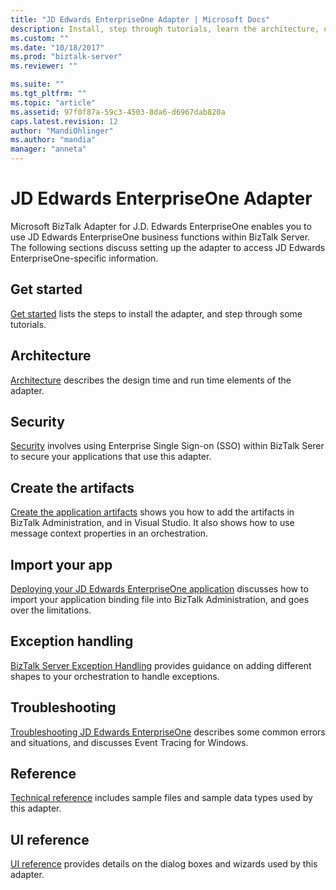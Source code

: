 ```yaml
---
title: "JD Edwards EnterpriseOne Adapter | Microsoft Docs"
description: Install, step through tutorials, learn the architecture, use SSO security, create your applications, import the binding file, and add exception handling when using the BizTalk Adapter for J.D. Edwards EnterpriseOne in BizTalk Server
ms.custom: ""
ms.date: "10/18/2017"
ms.prod: "biztalk-server"
ms.reviewer: ""

ms.suite: ""
ms.tgt_pltfrm: ""
ms.topic: "article"
ms.assetid: 97f0f87a-59c3-4503-8da6-d6967dab820a
caps.latest.revision: 12
author: "MandiOhlinger"
ms.author: "mandia"
manager: "anneta"
---
```

# JD Edwards EnterpriseOne Adapter
Microsoft BizTalk Adapter for J.D. Edwards EnterpriseOne enables you to use JD Edwards EnterpriseOne business functions within BizTalk Server. The following sections discuss setting up the adapter to access JD Edwards EnterpriseOne-specific information.  
  
## Get started
[Get started](../core/getting-started-with-biztalk-adapter-for-jd-edwards-enterpriseone.md) lists the steps to install the adapter, and step through some tutorials.

## Architecture
[Architecture](../core/architecture-of-biztalk-adapter-for-jd-edwards-enterpriseone.md) describes the design time and run time elements of the adapter.

## Security
[Security](../core/security-in-biztalk-adapter-for-jd-edwards-enterpriseone.md) involves using Enterprise Single Sign-on (SSO) within BizTalk Serer to secure your applications that use this adapter.

## Create the artifacts
[Create the application artifacts](../core/developing-applications2.md) shows you how to add the artifacts in BizTalk Administration, and in Visual Studio. It also shows how to use message context properties in an orchestration.

## Import your app
[Deploying your JD Edwards EnterpriseOne application](../core/deploying-biztalk-adapter-for-jd-edwards-enterpriseone.md) discusses how to import your application binding file into BizTalk Administration, and goes over the limitations. 

## Exception handling
[BizTalk Server Exception Handling](../core/using-biztalk-server-exception-handling3.md) provides guidance on adding different shapes to your orchestration to handle exceptions.

## Troubleshooting
[Troubleshooting JD Edwards EnterpriseOne](../core/troubleshooting-jd-edwards-enterpriseone.md) describes some common errors and situations, and discusses Event Tracing for Windows.

## Reference
[Technical reference](../core/technical-reference6.md) includes sample files and sample data types used by this adapter.

## UI reference
[UI reference](../core/ui-reference-for-biztalk-adapter-for-jd-edwards-enterpriseone.md) provides details on the dialog boxes and wizards used by this adapter. 